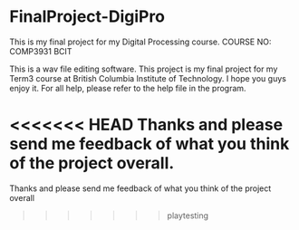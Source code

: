 # FinalProject-DigiPro
This is my final project for my Digital Processing course. COURSE NO: COMP3931 BCIT

This is a wav file editing software. This project is my final project for my Term3 course at British Columbia Institute of Technology. I hope you guys enjoy it. For all help, please refer to the help file in the program.

<<<<<<< HEAD
Thanks and please send me feedback of what you think of the project overall.
=======
Thanks and please send me feedback of what you think of the project overall
>>>>>>> playtesting
